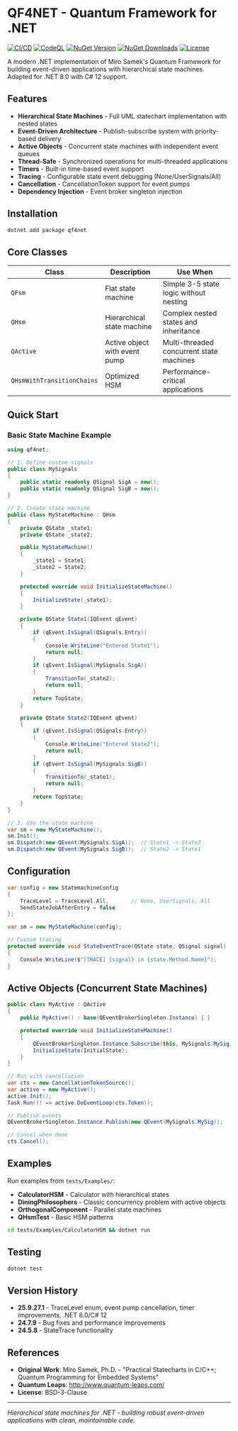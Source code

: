 # QF4NET - Quantum Framework for .NET

[![CI/CD](https://github.com/zdomokos/qf4net/actions/workflows/ci.yml/badge.svg)](https://github.com/zdomokos/qf4net/actions/workflows/ci.yml)
[![CodeQL](https://github.com/zdomokos/qf4net/actions/workflows/codeql.yml/badge.svg)](https://github.com/zdomokos/qf4net/actions/workflows/codeql.yml)
[![NuGet Version](https://img.shields.io/nuget/v/qf4net.svg)](https://www.nuget.org/packages/qf4net/)
[![NuGet Downloads](https://img.shields.io/nuget/dt/qf4net.svg)](https://www.nuget.org/packages/qf4net/)
[![License](https://img.shields.io/github/license/zdomokos/qf4net.svg)](LICENSE)

A modern .NET implementation of Miro Samek's Quantum Framework for building event-driven applications with hierarchical state machines. Adapted for .NET 8.0 with C# 12 support.

## Features

- **Hierarchical State Machines** - Full UML statechart implementation with nested states
- **Event-Driven Architecture** - Publish-subscribe system with priority-based delivery
- **Active Objects** - Concurrent state machines with independent event queues
- **Thread-Safe** - Synchronized operations for multi-threaded applications
- **Timers** - Built-in time-based event support
- **Tracing** - Configurable state event debugging (None/UserSignals/All)
- **Cancellation** - CancellationToken support for event pumps
- **Dependency Injection** - Event broker singleton injection

## Installation

```bash
dotnet add package qf4net
```

## Core Classes

| Class | Description | Use When |
|-------|-------------|----------|
| `QFsm` | Flat state machine | Simple 3-5 state logic without nesting |
| `QHsm` | Hierarchical state machine | Complex nested states and inheritance |
| `QActive` | Active object with event pump | Multi-threaded concurrent state machines |
| `QHsmWithTransitionChains` | Optimized HSM | Performance-critical applications |

## Quick Start

### Basic State Machine Example

```csharp
using qf4net;

// 1. Define custom signals
public class MySignals
{
    public static readonly QSignal SigA = new();
    public static readonly QSignal SigB = new();
}

// 2. Create state machine
public class MyStateMachine : QHsm
{
    private QState _state1;
    private QState _state2;

    public MyStateMachine()
    {
        _state1 = State1;
        _state2 = State2;
    }

    protected override void InitializeStateMachine()
    {
        InitializeState(_state1);
    }

    private QState State1(IQEvent qEvent)
    {
        if (qEvent.IsSignal(QSignals.Entry))
        {
            Console.WriteLine("Entered State1");
            return null;
        }
        if (qEvent.IsSignal(MySignals.SigA))
        {
            TransitionTo(_state2);
            return null;
        }
        return TopState;
    }

    private QState State2(IQEvent qEvent)
    {
        if (qEvent.IsSignal(QSignals.Entry))
        {
            Console.WriteLine("Entered State2");
            return null;
        }
        if (qEvent.IsSignal(MySignals.SigB))
        {
            TransitionTo(_state1);
            return null;
        }
        return TopState;
    }
}

// 3. Use the state machine
var sm = new MyStateMachine();
sm.Init();
sm.Dispatch(new QEvent(MySignals.SigA));  // State1 -> State2
sm.Dispatch(new QEvent(MySignals.SigB));  // State2 -> State1
```

## Configuration

```csharp
var config = new StatemachineConfig
{
    TraceLevel = TraceLevel.All,       // None, UserSignals, All
    SendStateJobAfterEntry = false
};

var sm = new MyStateMachine(config);

// Custom tracing
protected override void StateEventTrace(QState state, QSignal signal)
{
    Console.WriteLine($"[TRACE] {signal} in {state.Method.Name}");
}
```

## Active Objects (Concurrent State Machines)

```csharp
public class MyActive : QActive
{
    public MyActive() : base(QEventBrokerSingleton.Instance) { }

    protected override void InitializeStateMachine()
    {
        QEventBrokerSingleton.Instance.Subscribe(this, MySignals.MySig);
        InitializeState(InitialState);
    }
}

// Run with cancellation
var cts = new CancellationTokenSource();
var active = new MyActive();
active.Init();
Task.Run(() => active.DoEventLoop(cts.Token));

// Publish events
QEventBrokerSingleton.Instance.Publish(new QEvent(MySignals.MySig));

// Cancel when done
cts.Cancel();
```

## Examples

Run examples from `tests/Examples/`:
- **CalculatorHSM** - Calculator with hierarchical states
- **DiningPhilosophers** - Classic concurrency problem with active objects
- **OrthogonalComponent** - Parallel state machines
- **QHsmTest** - Basic HSM patterns

```bash
cd tests/Examples/CalculatorHSM && dotnet run
```

## Testing

```bash
dotnet test
```

## Version History

- **25.9.27.1** - TraceLevel enum, event pump cancellation, timer improvements, .NET 8.0/C# 12
- **24.7.9** - Bug fixes and performance improvements
- **24.5.8** - StateTrace functionality

## References

- **Original Work**: Miro Samek, Ph.D. - "Practical Statecharts in C/C++; Quantum Programming for Embedded Systems"
- **Quantum Leaps**: http://www.quantum-leaps.com/
- **License**: BSD-3-Clause

---

*Hierarchical state machines for .NET - building robust event-driven applications with clean, maintainable code.*
